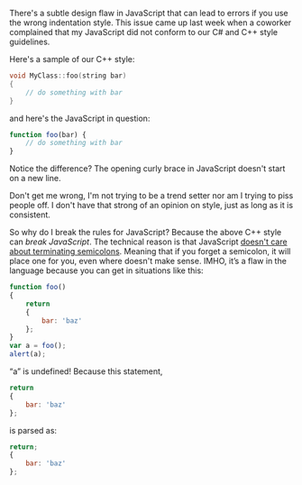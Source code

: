 There's a subtle design flaw in JavaScript that can lead to errors if you use the wrong indentation style.  This issue came up last week when a coworker complained that my JavaScript did not conform to our C# and C++ style guidelines.

Here's a sample of our C++ style:

~~~cpp
void MyClass::foo(string bar)
{
    // do something with bar
}
~~~

and here's the JavaScript in question:

~~~javascript
function foo(bar) {
    // do something with bar
}
~~~

Notice the difference?  The opening curly brace in JavaScript doesn't start on a new line.

Don't get me wrong, I'm not trying to be a trend setter nor am I trying to piss people off.  I don't have that strong of an opinion on style, just as long as it is consistent.

So why do I break the rules for JavaScript?  Because the above C++ style can *break JavaScript*.  The technical reason is that JavaScript [doesn't care about terminating semicolons](http://bclary.com/2004/11/07/#a-7.9).  Meaning that if you forget a semicolon, it will place one for you, even where doesn't make sense.  IMHO, it’s a flaw in the language because you can get in situations like this:

~~~javascript
function foo()
{
    return
    {
        bar: 'baz'
    };
}
var a = foo();
alert(a);
~~~

“a” is undefined!  Because this statement,

~~~javascript
return
{
    bar: 'baz'
};
~~~

is parsed as:

~~~javascript
return;
{
    bar: 'baz'
};
~~~
